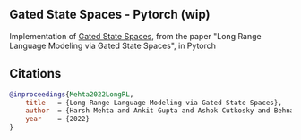 ## Gated State Spaces - Pytorch (wip)

Implementation of <a href="https://arxiv.org/abs/2206.13947">Gated State Spaces</a>, from the paper "Long Range Language Modeling via Gated State Spaces", in Pytorch

## Citations

```bibtex
@inproceedings{Mehta2022LongRL,
    title   = {Long Range Language Modeling via Gated State Spaces},
    author  = {Harsh Mehta and Ankit Gupta and Ashok Cutkosky and Behnam Neyshabur},
    year    = {2022}
}
```
